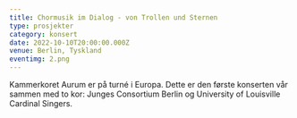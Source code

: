 ```yaml
---
title: Chormusik im Dialog - von Trollen und Sternen
type: prosjekter
category: konsert
date: 2022-10-10T20:00:00.000Z
venue: Berlin, Tyskland
eventimg: 2.png
---
```

Kammerkoret Aurum er på turné i Europa. Dette er den første konserten vår sammen med to kor: Junges Consortium Berlin og University of Louisville Cardinal Singers.